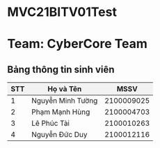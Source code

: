 # MVC21BITV01Test
<h1>
  Team: CyberCore Team
</h1>
<!DOCTYPE html>
<html>
<head>
  <title>Bảng thông tin sinh viên</title>
  <style>
    table {
      border-collapse: collapse;
      width: 100%;
    }

    th, td {
      text-align: left;
      padding: 8px;
      border: 1px solid black;
    }

    th {
      background-color: #f2f2f2;
    }
  </style>
</head>
<body>

<h2>Bảng thông tin sinh viên</h2>

<table>
  <thead>
    <tr>
      <th>STT</th>
      <th>Họ và Tên</th>
      <th>MSSV</th>
    </tr>
  </thead>
  <tbody>
    <tr>
      <td>1</td>
      <td>Nguyễn Minh Tường</td>
      <td>2100009025</td>
    </tr>
    <tr>
      <td>2</td>
      <td>Phạm Mạnh Hùng</td>
      <td>2100004703</td>
    </tr>
    <tr>
      <td>3</td>
      <td>Lê Phúc Tài</td>
      <td>2100010263</td>
    </tr>
    <tr>
      <td>4</td>
      <td>Nguyễn Đức Duy</td>
      <td>2100012116</td>
    </tr>
  </tbody>
</table>

</body>
</html>
